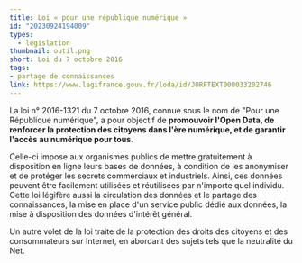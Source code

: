 ```yaml
---
title: Loi « pour une république numérique »
id: "20230924194009"
types:
  - législation
thumbnail: outil.png
short: Loi du 7 octobre 2016
tags:
- partage de connaissances
link: https://www.legifrance.gouv.fr/loda/id/JORFTEXT000033202746
---
```

La loi n° 2016-1321 du 7 octobre 2016, connue sous le nom de "Pour une République numérique", a pour objectif de **promouvoir l'Open Data, de renforcer la protection des citoyens dans l'ère numérique, et de garantir l'accès au numérique pour tous**.

Celle-ci impose aux organismes publics de mettre gratuitement à disposition en ligne leurs bases de données, à condition de les anonymiser et de protéger les secrets commerciaux et industriels. Ainsi, ces données peuvent être facilement utilisées et réutilisées par n'importe quel individu.
Cette loi légifère aussi la circulation des données et le partage des connaissances, la mise en place d'un service public dédié aux données, la mise à disposition des données d'intérêt général.

Un autre volet de la loi traite de la protection des droits des citoyens et des consommateurs sur Internet, en abordant des sujets tels que la neutralité du Net.

